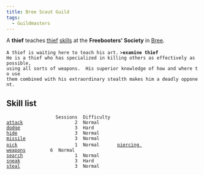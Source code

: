 ```yaml
---
title: Bree Scout Guild
tags:
  - Guildmasters
---
```

A **thief** teaches [thief](thief "wikilink") [skills](skill "wikilink")
at the **Freebooters' Society** in [Bree](Bree "wikilink").

`A thief is waiting here to teach his art.`
`>`**`examine thief`**
`He is a thief who has specialized in killing others as effectively as possible,`
`using all sorts of weapons.  His superior knowledge of how and where to use`
`them combined with his extraordinary stealth makes him a deadly opponent.`

## Skill list

`                  Sessions  Difficulty  `
[`attack`](attack "wikilink")`                   2  Normal      `
[`dodge`](dodge "wikilink")`                    3  Hard        `
[`hide`](hide "wikilink")`                     3  Normal      `
[`missile`](missile "wikilink")`                  3  Normal      `
[`pick`](pick "wikilink")`                     1  Normal      `
[`piercing weapons`](piercing_weapons "wikilink")`         6  Normal      `
[`search`](search "wikilink")`                   1  Normal      `
[`sneak`](sneak "wikilink")`                    3  Hard        `
[`steal`](steal "wikilink")`                    3  Normal`

